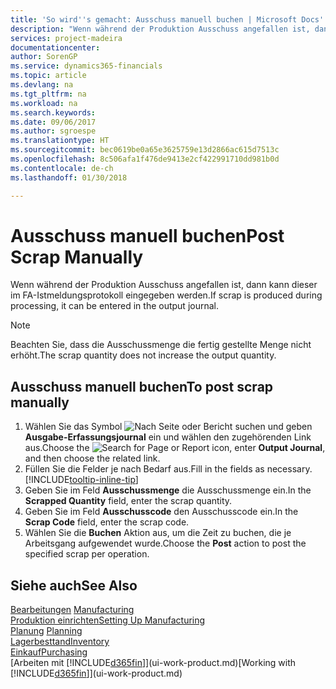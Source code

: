 ```yaml
---
title: 'So wird''s gemacht: Ausschuss manuell buchen | Microsoft Docs'
description: "Wenn während der Produktion Ausschuss angefallen ist, dann kann dieser im FA-Istmeldungsprotokoll eingegeben werden. Beachten Sie, dass die Ausschussmenge die fertig gestellte Menge nicht erhöht."
services: project-madeira
documentationcenter: 
author: SorenGP
ms.service: dynamics365-financials
ms.topic: article
ms.devlang: na
ms.tgt_pltfrm: na
ms.workload: na
ms.search.keywords: 
ms.date: 09/06/2017
ms.author: sgroespe
ms.translationtype: HT
ms.sourcegitcommit: bec0619be0a65e3625759e13d2866ac615d7513c
ms.openlocfilehash: 8c506afa1f476de9413e2cf422991710dd981b0d
ms.contentlocale: de-ch
ms.lasthandoff: 01/30/2018

---
```

# <a name="post-scrap-manually"></a><span data-ttu-id="aded4-104">Ausschuss manuell buchen</span><span class="sxs-lookup"><span data-stu-id="aded4-104">Post Scrap Manually</span></span>
<span data-ttu-id="aded4-105">Wenn während der Produktion Ausschuss angefallen ist, dann kann dieser im FA-Istmeldungsprotokoll eingegeben werden.</span><span class="sxs-lookup"><span data-stu-id="aded4-105">If scrap is produced during processing, it can be entered in the output journal.</span></span> 

> [!NOTE]
> <span data-ttu-id="aded4-106">Beachten Sie, dass die Ausschussmenge die fertig gestellte Menge nicht erhöht.</span><span class="sxs-lookup"><span data-stu-id="aded4-106">The scrap quantity does not increase the output quantity.</span></span>  

## <a name="to-post-scrap-manually"></a><span data-ttu-id="aded4-107">Ausschuss manuell buchen</span><span class="sxs-lookup"><span data-stu-id="aded4-107">To post scrap manually</span></span>  
1. <span data-ttu-id="aded4-108">Wählen Sie das Symbol ![Nach Seite oder Bericht suchen](media/ui-search/search_small.png "Nach Seite oder Bericht suchen") und geben **Ausgabe-Erfassungsjournal** ein und wählen den zugehörenden Link aus.</span><span class="sxs-lookup"><span data-stu-id="aded4-108">Choose the ![Search for Page or Report](media/ui-search/search_small.png "Search for Page or Report icon") icon, enter **Output Journal**, and then choose the related link.</span></span>  
2. <span data-ttu-id="aded4-109">Füllen Sie die Felder je nach Bedarf aus.</span><span class="sxs-lookup"><span data-stu-id="aded4-109">Fill in the fields as necessary.</span></span> [!INCLUDE[tooltip-inline-tip](includes/tooltip-inline-tip_md.md)]  
3. <span data-ttu-id="aded4-110">Geben Sie im Feld **Ausschussmenge** die Ausschussmenge ein.</span><span class="sxs-lookup"><span data-stu-id="aded4-110">In the **Scrapped Quantity** field, enter the scrap quantity.</span></span>  
4. <span data-ttu-id="aded4-111">Geben Sie im Feld **Ausschusscode** den Ausschusscode ein.</span><span class="sxs-lookup"><span data-stu-id="aded4-111">In the **Scrap Code** field, enter the scrap code.</span></span>  
5. <span data-ttu-id="aded4-112">Wählen Sie die **Buchen** Aktion aus, um die Zeit zu buchen, die je Arbeitsgang aufgewendet wurde.</span><span class="sxs-lookup"><span data-stu-id="aded4-112">Choose the **Post** action to post the specified scrap per operation.</span></span>  

## <a name="see-also"></a><span data-ttu-id="aded4-113">Siehe auch</span><span class="sxs-lookup"><span data-stu-id="aded4-113">See Also</span></span>  
<span data-ttu-id="aded4-114">[Bearbeitungen](production-manage-manufacturing.md)  </span><span class="sxs-lookup"><span data-stu-id="aded4-114">[Manufacturing](production-manage-manufacturing.md)  </span></span>  
[<span data-ttu-id="aded4-115">Produktion einrichten</span><span class="sxs-lookup"><span data-stu-id="aded4-115">Setting Up Manufacturing</span></span>](production-configure-production-processes.md)  
<span data-ttu-id="aded4-116">[Planung](production-planning.md)    </span><span class="sxs-lookup"><span data-stu-id="aded4-116">[Planning](production-planning.md)    </span></span>  
[<span data-ttu-id="aded4-117">Lagerbesttand</span><span class="sxs-lookup"><span data-stu-id="aded4-117">Inventory</span></span>](inventory-manage-inventory.md)  
[<span data-ttu-id="aded4-118">Einkauf</span><span class="sxs-lookup"><span data-stu-id="aded4-118">Purchasing</span></span>](purchasing-manage-purchasing.md)  
<span data-ttu-id="aded4-119">[Arbeiten mit [!INCLUDE[d365fin](includes/d365fin_md.md)]](ui-work-product.md)</span><span class="sxs-lookup"><span data-stu-id="aded4-119">[Working with [!INCLUDE[d365fin](includes/d365fin_md.md)]](ui-work-product.md)</span></span>

